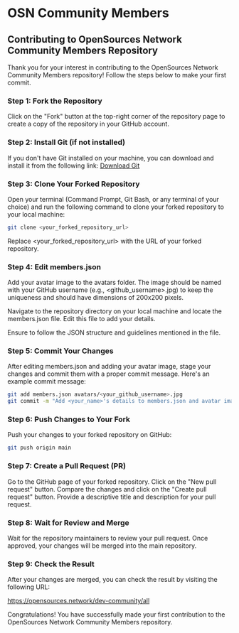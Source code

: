 # OSN Community Members

## Contributing to OpenSources Network Community Members Repository

Thank you for your interest in contributing to the OpenSources Network Community Members repository! Follow the steps below to make your first commit.

### Step 1: Fork the Repository

Click on the "Fork" button at the top-right corner of the repository page to create a copy of the repository in your GitHub account.

### Step 2: Install Git (if not installed)

If you don't have Git installed on your machine, you can download and install it from the following link:
[Download Git](https://git-scm.com/downloads)

### Step 3: Clone Your Forked Repository

Open your terminal (Command Prompt, Git Bash, or any terminal of your choice) and run the following command to clone your forked repository to your local machine:

```bash
git clone <your_forked_repository_url>
```

Replace <your_forked_repository_url> with the URL of your forked repository.

### Step 4: Edit members.json

Add your avatar image to the avatars folder. The image should be named with your GitHub username (e.g., <github_username>.jpg) to keep the uniqueness and should have dimensions of 200x200 pixels.

Navigate to the repository directory on your local machine and locate the members.json file. Edit this file to add your details. 

Ensure to follow the JSON structure and guidelines mentioned in the file.


### Step 5: Commit Your Changes
After editing members.json and adding your avatar image, stage your changes and commit them with a proper commit message. Here's an example commit message:

```bash
git add members.json avatars/<your_github_username>.jpg
git commit -m "Add <your_name>'s details to members.json and avatar image"
```

### Step 6: Push Changes to Your Fork
Push your changes to your forked repository on GitHub:

```bash
git push origin main
```

### Step 7: Create a Pull Request (PR)
Go to the GitHub page of your forked repository. Click on the "New pull request" button. Compare the changes and click on the "Create pull request" button. Provide a descriptive title and description for your pull request.

### Step 8: Wait for Review and Merge
Wait for the repository maintainers to review your pull request. Once approved, your changes will be merged into the main repository.

### Step 9: Check the Result
After your changes are merged, you can check the result by visiting the following URL:

https://opensources.network/dev-community/all

Congratulations! You have successfully made your first contribution to the OpenSources Network Community Members repository.


